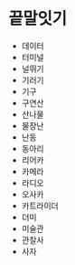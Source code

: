 # 끝말잇기

* 데이터
* 터미널
* 널뛰기
* 기러기
* 기구
* 구연산
* 산나물
* 물장난
* 난동
* 동아리
* 리어카
* 카메라
* 라디오
* 오사카
* 카트라이더
* 더미
* 미술관
* 관찰사
* 사자